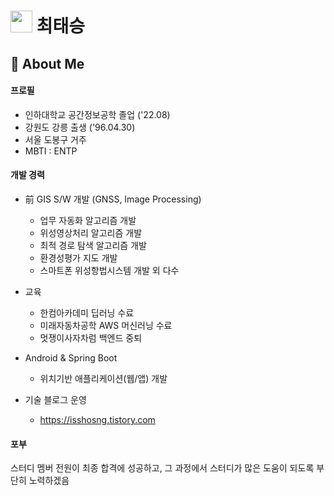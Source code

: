 
# <img src="https://user-images.githubusercontent.com/96964263/197316238-25f6a8e7-28ca-43e9-b9cc-67ba504c9162.png" width="35" height="35"/> 최태승 </br>
  
## 👋 About Me </br>
#### 프로필
  - 인하대학교 공간정보공학 졸업 ('22.08)
  - 강원도 강릉 출생 ('96.04.30)
  - 서울 도봉구 거주
  - MBTI : ENTP

#### 개발 경력
  - 前 GIS S/W 개발 (GNSS, Image Processing)
    - 업무 자동화 알고리즘 개발
    - 위성영상처리 알고리즘 개발
    - 최적 경로 탐색 알고리즘 개발
    - 환경성평가 지도 개발
    - 스마트폰 위성항법시스템 개발 외 다수

  - 교육
    - 한컴아카데미 딥러닝 수료
    - 미래자동차공학 AWS 머신러닝 수료
    - 멋쟁이사자차럼 백엔드 중퇴

  - Android & Spring Boot
    - 위치기반 애플리케이션(웹/앱) 개발
  
  - 기술 블로그 운영 
    - https://isshosng.tistory.com




#### 포부
스터디 멤버 전원이 최종 합격에 성공하고, 그 과정에서 스터디가 많은 도움이 되도록 부단히 노력하겠음
